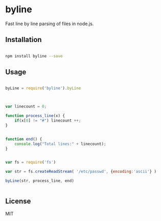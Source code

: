 # byline

Fast line by line parsing of files in node.js.


## Installation

```sh

npm install byline --save

```

## Usage



```javascript

byLine = require('byline').byLine



var linecount = 0;

function process_line(x) {
    if(x[0] != "#") linecount ++;
}


function end() {
    console.log("Total lines:" + linecount);
}


var fs = require('fs')

var str = fs.createReadStream( '/etc/passwd', {encoding:'ascii'} )

byLine(str, process_line, end)



```



## License

MIT


